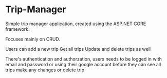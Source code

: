 # <h1>Trip-Manager</h1>

Simple trip manager application, created using the ASP.NET CORE framework. 

Focuses mainly on CRUD. 

Users can add a new trip 
Get all trips 
Update and delete trips as well 


There's authentication  and authorzation, users needs to be logged in with email and password or using their google account before they can see all trips
make any changes or delete trip
